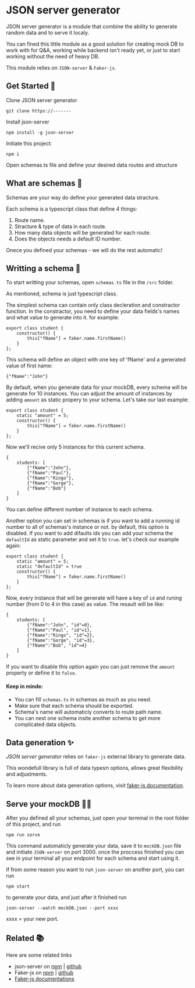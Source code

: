 
# JSON server generator
JSON server generator is a module that combine the ability to generate random data and to serve it localy. 

You can fined this little module as a good solution for creating mock DB to work with for Q&A, working while backend isn't ready yet, or just to start working without the need of heavy DB.

This module relies on `JSON-server` & `Faker-js`.

## Get Started 🚀
Clone JSON server generator
```
git clone https://-------
```
Install json-server
```
npm install -g json-server
```
Initiate this project:
```
npm i
```

Open schemas.ts file and define your desired data routes and structure

## What are schemas 🧐
Schemas are your way do define your generated data stracture.

Each schema is a typescript class that define 4 things:

1. Route name.
2. Stracture & type of data in each route.
3. How many data objects will be generated for each route.
4. Does the objects needs a default ID number.

Onece you defined your schemas - we will do the rest automatic!

## Writting a schema 📝
To start writting your schemas, open `schemas.ts` file in the `/src` folder. 

As mentioned, schema is just typescript class.

The simplest schema can contain only class decleration and constractor function. In the constractor, you need to define your data fields's names and what value to generate into it.
for example:
```
export class student {
    constructor() {
        this["fName"] = faker.name.firstName()
    }
};
```
This schema will define an object with one key of 'fName' and a generated value of first name:
```
{"fName":"John"}
```

By default, when you generate data for your mockDB, every schema will be generate for 10 instances.
You can adjust the amount of instances by adding `amount` as static propery to your schema.
Let's take our last example:
```
export class student {
    static "amount" = 5;
    constructor() {
        this["fName"] = faker.name.firstName()
    }
};
```
Now we'll recive only 5 instances for this current schema.
```
{
    students: [
        {"fName":"John"},
        {"fName":"Paul"},
        {"fName":"Ringo"},
        {"fName":"Gorge"},
        {"fName":"Bob"}
    ]
}
```
You can define different number of instance to each schema.

Another option you can set in schemas is if you want to add a running id number to all of schemas's instance or not. by default, this option is disabled. If you want to add difaults ids you can add your schema the `defaultId` as static parameter and set it to `true`.
let's check our example again:
```
export class student {
    static "amount" = 5;
    static "defaultId" = true
    constructor() {
        this["fName"] = faker.name.firstName()
    }
};
```
Now, every instance that will be generate will have a key of `id` and runing number (from 0 to 4 in this case) as value. The resault will be like:
```
{
    students: [
        {"fName":"John", "id"=0},
        {"fName":"Paul", "id"=1},
        {"fName":"Ringo", "id"=2},
        {"fName":"Gorge", "id"=3},
        {"fName":"Bob", "id"=4}
    ]
}
```
If you want to disable this option again you can just remove the `amount` property or define it to `false`.


#### Keep in minde:
* You can fill `schemas.ts` in schemas as much as you need.
* Make sure that each schema should be exported.
* Schema's name will automaticly converts to route path name.
* You can nest one schema insite another schema to get more complicated data objects.



    
## Data generation ✨
*JSON server generator* relies on `faker-js` external library to generate data.

This wondefull library is full of data typesת options, allows great flexibility and adjustments.

To learn more about data generation options, visit [faker-js documentation](https://fakerjs.dev/api/).

## Serve your mockDB 🧑‍💻
After you defined all your schemas, just open your terminal in the root folder of this project, and run 
```
npm run serve
```
This command automaticly generate your data, save it to `mockDB.json` file and initiate `JSON-server` on port 3000.
once the proccess finished you can see in your terminal all your endpoint for each schema and start using it.

If from some reason you want to run `json-server` on another port, you can run
```
npm start
``` 
to generate your data, and just after it finished run
```
json-server --watch mockDB.json --port xxxx
```
xxxx = your new port.

 
## Related 📚
Here are some related links  

* json-server on [npm](https://www.npmjs.com/package/json-server) | [github](https://github.com/typicode/json-server)
* Faker-js on [npm](https://www.npmjs.com/package/@faker-js/faker) | [github](https://github.com/faker-js/faker)
* [Faker-js documentations](https://fakerjs.dev/guide/)  
